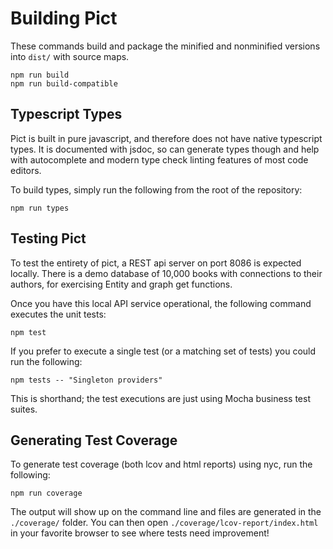 # Building Pict

These commands build and package the minified and nonminified versions into `dist/` with
source maps.

```shell
npm run build
npm run build-compatible
```

## Typescript Types

Pict is built in pure javascript, and therefore does not have native typescript types.  It is documented with jsdoc, so can generate types though and help with autocomplete and modern type check linting features of most code editors.

To build types, simply run the following from the root of the repository:

```shell
npm run types
```

## Testing Pict

To test the entirety of pict, a REST api server on port 8086 is expected locally.  There is a demo database of 10,000 books with connections to their authors, for exercising Entity and graph get functions.

Once you have this local API service operational, the following command executes the unit tests:

```shell
npm test
```

If you prefer to execute a single test (or a matching set of tests) you could run the following:

```shell
npm tests -- "Singleton providers"
```

This is shorthand; the test executions are just using Mocha business test suites.

## Generating Test Coverage

To generate test coverage (both lcov and html reports) using nyc, run the following:

```shell
npm run coverage
```

The output will show up on the command line and files are generated in the `./coverage/` folder.  You can then open `./coverage/lcov-report/index.html` in your favorite browser to see where tests need improvement!
